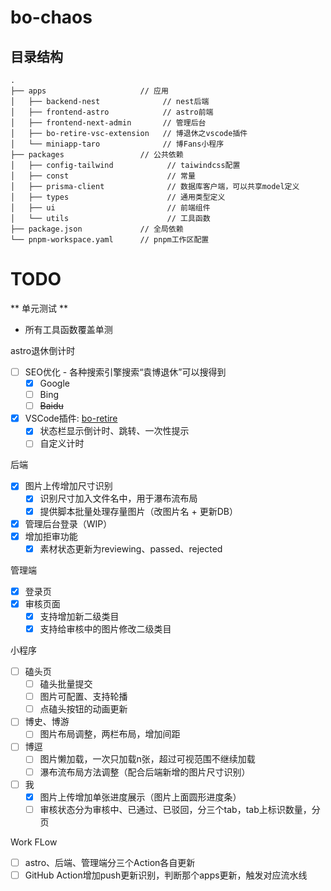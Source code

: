 # bo-chaos

## 目录结构

```text
.
├── apps                     // 应用
│   ├── backend-nest              // nest后端
│   ├── frontend-astro            // astro前端
│   ├── frontend-next-admin       // 管理后台
│   ├── bo-retire-vsc-extension   // 博退休之vscode插件
│   └── miniapp-taro              // 博Fans小程序
├── packages                 // 公共依赖
│   ├── config-tailwind            // taiwindcss配置
│   ├── const                      // 常量
│   ├── prisma-client              // 数据库客户端，可以共享model定义
│   ├── types                      // 通用类型定义
│   ├── ui                         // 前端组件
│   └── utils                      // 工具函数
├── package.json             // 全局依赖
└── pnpm-workspace.yaml      // pnpm工作区配置
```

# TODO

** 单元测试 **

- 所有工具函数覆盖单测

astro退休倒计时

- [ ] SEO优化 - 各种搜索引擎搜索“袁博退休”可以搜得到
  - [x] Google
  - [ ] Bing
  - [ ] ~~Baidu~~
- [x] VSCode插件: [bo-retire](https://marketplace.visualstudio.com/items?itemName=zhangyiming.bo-retire)
  - [x] 状态栏显示倒计时、跳转、一次性提示
  - [ ] 自定义计时

后端

- [x] 图片上传增加尺寸识别
  - [x] 识别尺寸加入文件名中，用于瀑布流布局
  - [x] 提供脚本批量处理存量图片（改图片名 + 更新DB）
- [x] 管理后台登录（WIP）
- [x] 增加拒审功能
  - [x] 素材状态更新为reviewing、passed、rejected

管理端

- [x] 登录页
- [x] 审核页面
  - [x] 支持增加新二级类目
  - [x] 支持给审核中的图片修改二级类目

小程序

- [ ] 磕头页
  - [ ] 磕头批量提交
  - [ ] 图片可配置、支持轮播
  - [ ] 点磕头按钮的动画更新
- [ ] 博史、博游
  - [ ] 图片布局调整，两栏布局，增加间距
- [ ] 博逗
  - [ ] 图片懒加载，一次只加载n张，超过可视范围不继续加载
  - [ ] 瀑布流布局方法调整（配合后端新增的图片尺寸识别）
- [ ] 我
  - [x] 图片上传增加单张进度展示（图片上面圆形进度条）
  - [ ] 审核状态分为审核中、已通过、已驳回，分三个tab，tab上标识数量，分页

Work FLow

- [ ] astro、后端、管理端分三个Action各自更新
- [ ] GitHub Action增加push更新识别，判断那个apps更新，触发对应流水线
